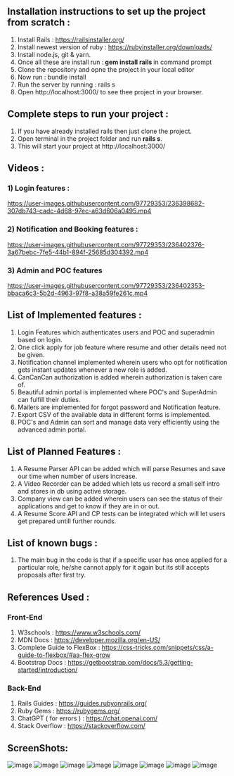 ## Installation instructions to set up the project from scratch :
1) Install Rails : https://railsinstaller.org/
2) Install newest version of ruby : https://rubyinstaller.org/downloads/
3) Install node.js, git & yarn.
4) Once all these are install run :<b> gem install rails </b>in command prompt
5) Clone the repository and opne the project in your local editor
6) Now run : bundle install
7) Run the server by running : rails s
8) Open http://localhost:3000/ to see thee project in your browser.

## Complete steps to run your project :
1) If you have already installed rails then just clone the project.
2) Open terminal in the project folder and run <b>rails s</b>.
3) This will start your project at http://localhost:3000/

## Videos :

### 1) Login features :

https://user-images.githubusercontent.com/97729353/236398682-307db743-cadc-4d68-97ec-a63d606a0495.mp4

### 2) Notification and Booking features :

https://user-images.githubusercontent.com/97729353/236402376-3a67bebc-7fe5-44b1-894f-25685d304392.mp4

### 3) Admin and POC features

https://user-images.githubusercontent.com/97729353/236402353-bbaca6c3-5b2d-4963-97f8-a38a59fe261c.mp4


## List of Implemented features :
1) Login Features which authenticates users and POC and superadmin based on login.
2) One click apply for job feature where resume and other details need not be given.
3) Notification channel implemented wherein users who opt for notification gets instant updates whenever a new role is added.
4) CanCanCan authorization is added wherein authorization is taken care of.
5) Beautiful admin portal is implemented where POC's and SuperAdmin can fulfill their duties.
6) Mailers are implemented for forgot password and Notification feature.
7) Export CSV of the available data in different forms is implemented.
8) POC's and Admin can sort and manage data very efficiently using the advanced admin portal.

## List of Planned Features :
1) A Resume Parser API can be added which will parse Resumes and save our time when number of users increase.
2) A Video Recorder can be added which lets us record a small self intro and stores in db using active storage.
3) Company view can be added wherein users can see the status of their applications and get to know if they are in or out.
4) A Resume Score API and CP tests can be integrated which will let users get prepared untill further rounds.

## List of known bugs :
1) The main bug in the code is that if a specific user has once applied for a particular role, he/she cannot apply for it again but its still accepts proposals after first try.

## References Used :
### Front-End 
1) W3schools : https://www.w3schools.com/
2) MDN Docs : https://developer.mozilla.org/en-US/
3) Complete Guide to FlexBox : https://css-tricks.com/snippets/css/a-guide-to-flexbox/#aa-flex-grow
4) Bootstrap Docs : https://getbootstrap.com/docs/5.3/getting-started/introduction/

### Back-End
1) Rails Guides : https://guides.rubyonrails.org/
2) Ruby Gems : https://rubygems.org/
3) ChatGPT ( for errors ) : https://chat.openai.com/
4) Stack Overflow : https://stackoverflow.com/

## ScreenShots:
![image](https://user-images.githubusercontent.com/97729353/236004748-ef1e5887-13e6-4547-bb09-50adf7e2ed63.png)
![image](https://user-images.githubusercontent.com/97729353/236004889-d7ebc5d3-21d6-4c69-9fca-3af302cbeec8.png)
![image](https://user-images.githubusercontent.com/97729353/236005053-892e3672-e05f-4916-b75c-ef313f3df6b8.png)
![image](https://user-images.githubusercontent.com/97729353/236005240-9c19f73f-e1b9-45a1-a137-7b8e4e05e73c.png)
![image](https://user-images.githubusercontent.com/97729353/236006560-aa0d5408-0357-44d7-8145-20a067375af9.png)
![image](https://user-images.githubusercontent.com/97729353/236005495-edb0022a-7c57-4f37-b938-86d0ca0ad7ba.png)
![image](https://user-images.githubusercontent.com/97729353/236005784-594f0779-6d73-4324-956d-7cfe5005bbe5.png)
![image](https://user-images.githubusercontent.com/97729353/236005893-f4e68e14-b125-4dc7-850e-9dde66fec5ec.png)
